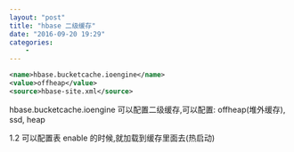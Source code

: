 ```yaml
---
layout: "post"
title: "hbase 二级缓存"
date: "2016-09-20 19:29"
categories:
    -
---
```


```xml
<name>hbase.bucketcache.ioengine</name>
<value>offheap</value>
<source>hbase-site.xml</source>
```

hbase.bucketcache.ioengine 可以配置二级缓存,可以配置: offheap(堆外缓存), ssd, heap

1.2 可以配置表 enable 的时候,就加载到缓存里面去(热启动)
